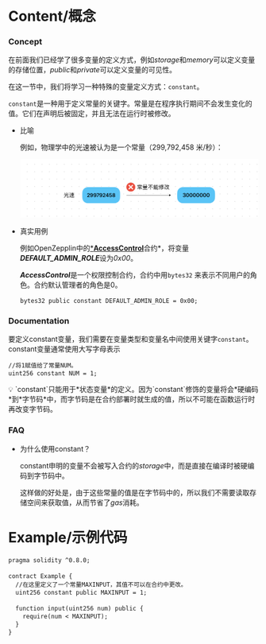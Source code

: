 # Content/概念

### Concept

在前面我们已经学了很多变量的定义方式，例如*storage*和*memory*可以定义变量的存储位置，*public*和*private*可以定义变量的可见性。

在这一节中，我们将学习一种特殊的变量定义方式：`constant`。

`constant`是一种用于定义常量的关键字。常量是在程序执行期间不会发生变化的值。它们在声明后被固定，并且无法在运行时被修改。

- 比喻
    
    例如，物理学中的光速被认为是一个常量（299,792,458 米/秒）：
    
    ![E757A8CF-1164-4D1D-AA38-C6D317B49ADD.jpeg](./img/1-1.jpeg)
    
- 真实用例
    
    例如OpenZepplin中的[***AccessControl**](https://github.com/OpenZeppelin/openzeppelin-contracts/blob/9ef69c03d13230aeff24d91cb54c9d24c4de7c8b/contracts/access/AccessControl.sol#L57C1-L57C55)合约*，将变量***DEFAULT_ADMIN_ROLE***设为*0x00*。
    
    ***AccessControl***是一个权限控制合约，合约中用`bytes32` 来表示不同用户的角色。合约默认管理者的角色是0。
    
    ```solidity
    bytes32 public constant DEFAULT_ADMIN_ROLE = 0x00;
    ```
    

### Documentation

要定义constant变量，我们需要在变量类型和变量名中间使用关键字`constant`。constant变量通常使用大写字母表示

```solidity
//将1赋值给了常量NUM。
uint256 constant NUM = 1;
```

<aside>
💡 `constant`只能用于*状态变量*的定义。因为`constant`修饰的变量将会*硬编码*到*字节码*中，而字节码是在合约部署时就生成的值，所以不可能在函数运行时再改变字节码。

</aside>

### FAQ

- 为什么使用constant？
    
    constant申明的变量不会被写入合约的*storage*中，而是直接在编译时被硬编码到字节码中。
    
    这样做的好处是，由于这些常量的值是在字节码中的，所以我们不需要读取存储空间来获取值，从而节省了*gas*消耗。

# Example/示例代码

```solidity
pragma solidity ^0.8.0;

contract Example {
  //在这里定义了一个常量MAXINPUT，其值不可以在合约中更改。
  uint256 constant public MAXINPUT = 1;

  function input(uint256 num) public {
    require(num < MAXINPUT);
  }
}
```
